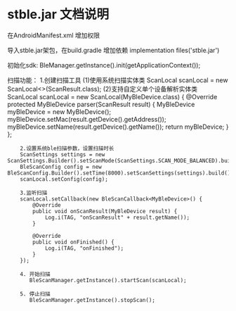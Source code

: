 # stble.jar 文档说明

在AndroidManifest.xml 增加权限
   <uses-permission android:name="android.permission.BLUETOOTH" />
   <uses-permission android:name="android.permission.BLUETOOTH_ADMIN"/>
   <uses-permission android:name="android.permission.ACCESS_FINE_LOCATION" />
   
导入stble.jar架包，在build.gradle 增加依赖
   implementation files('stble.jar')
   
初始化sdk:
   BleManager.getInstance().init(getApplicationContext());
   
扫描功能：
        1.创建扫描工具
        (1)使用系统扫描实体类
           ScanLocal<ScanResult> scanLocal = new ScanLocal<>(ScanResult.class);
        (2)支持自定义单个设备解析实体类
           ScanLocal<MyBleDevice> scanLocal = new ScanLocal<MyBleDevice>(MyBleDevice.class) {
                @Override
                protected MyBleDevice parser(ScanResult result) {
                    MyBleDevice myBleDevice = new MyBleDevice();
                    myBleDevice.setMac(result.getDevice().getAddress());
                    myBleDevice.setName(result.getDevice().getName());
                    return myBleDevice;
                }
            };

        2.设置系统ble扫描参数，设置扫描时长
        ScanSettings settings = new ScanSettings.Builder().setScanMode(ScanSettings.SCAN_MODE_BALANCED).build();
        BleScanConfig config = new BleScanConfig.Builder().setTime(8000).setScanSettings(settings).build();
        scanLocal.setConfig(config);

        3.监听扫描
        scanLocal.setCallback(new BleScanCallback<MyBleDevice>() {
            @Override
            public void onScanResult(MyBleDevice result) { 
                Log.i(TAG, "onScanResult" + result.getName());
            }

            @Override
            public void onFinished() {
                Log.i(TAG, "onFinished");
            }
        });

        4. 开始扫描
           BleScanManager.getInstance().startScan(scanLocal);
        
        5. 停止扫描
           BleScanManager.getInstance().stopScan();
    
